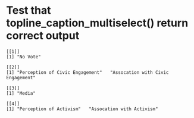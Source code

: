 # Test that topline_caption_multiselect() return correct output

    [[1]]
    [1] "No Vote"
    
    [[2]]
    [1] "Perception of Civic Engagement"   "Assocation with Civic Engagement"
    
    [[3]]
    [1] "Media"
    
    [[4]]
    [1] "Perception of Activism"   "Assocation with Activism"
    

